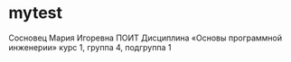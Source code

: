 # mytest
Сосновец
Мария
Игоревна
ПОИТ
Дисциплина «Основы программной инженерии»
курс 1, группа 4, подгруппа 1
